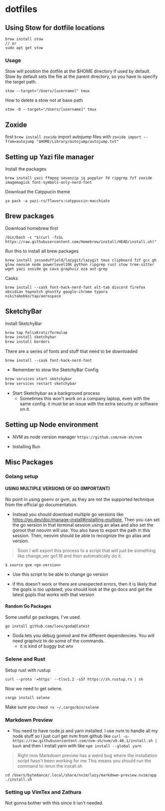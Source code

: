 # dotfiles

## Using Stow for dotfile locations

```Installation
brew install stow
// or
sudo apt get stow
```

### Usage
Stow will position the dotfile at the $HOME directory if used by default. Stow
by default sets the file at the parent directory, so you have to specify the
target path.
```Adding a Stow
stow --target="/Users/[username]" tmux
```

How to delete a stow not at base path
```
stow -D --target="/Users/[username]" tmux
```

## Zoxide

first `brew install zoxide`
import autojump files with `zoxide import --from=autojump "$HOME/Library/autojump/autojump.txt"`


## Setting up Yazi file manager

Install the packages
```Install packages
brew install yazi ffmpeg sevenzip jq poppler fd ripgrep fzf zoxide imagemagick font-symbols-only-nerd-font
```
Download the Catppucin theme
```
ya pack -a yazi-rs/flavors:catppuccin-macchiato
```


## Brew packages
Download homebrew first
```
/bin/bash -c "$(curl -fsSL https://raw.githubusercontent.com/Homebrew/install/HEAD/install.sh)"
```

Run this to install all brew packages
```
brew install jesseduffield/lazygit/lazygit tmux clipboard fzf gcc gh glow neovim node powerlevel10k python ripgrep rust stow tree-sitter wget yazi zoxide go cava graphviz eza ast-grep
```
Casks
```
brew install --cask font-hack-nerd-font alt-tab discord firefox obsidian topnotch ghostty google-chrome typora nikitabobko/tap/aerospace
```

## SketchyBar

Install SketchyBar
```bash
brew tap FelixKratz/formulae
brew install sketchybar
brew install borders
```
There are a series of fonts and stuff that need to be downloaded
```
brew install --cask font-hack-nerd-font
```

- Remember to stow the SketchyBar Config
```bash
brew services start sketchybar
brew services restart sketchybar
```
- Start Sketchybar as a background process
    - Sometimes this won't work on a company laptop, even with the same config.
      it must be an issue with the extra security or software on it.

## Setting up Node environment
- NVM as node version manager
`https://github.com/nvm-sh/nvm`

- Installing Bun

## Misc Packages

### Golang setup

#### USING MULTIPLE VERSIONS OF GO (IMPORTANT)

No point in using goenv or gvm, as they are not the supported technique from the
official go documentation. 
- Instead you should download multiple go versions like https://go.dev/doc/manage-install#installing-multiple,
Then you can set the go version in that terminal session using an alias and also
set the goroot that neovim will use. You also have to export the path in this
session. Then, neovim should be able to recognize the go alias and version. 
> Soon I will export this process to a script that will just be something like
> change_ver go1.18 and then automatically do it.

`$ source gvm <go-version>`
- Use this script to be able to change go version

- if this doesn't work or there are unexpected errors, then it is likely that
the gopls is too updated, you should look at the go docs and get the latest
gopls that works with that version

#### Random Go Packages

Some useful go packages, I've used. 
```
go install github.com/loov/goda@latest
```
- Goda lets you debug gomod and the different dependencies. You will need
graphviz to do some of the commands. 
    - it is kind of buggy but wtv

### Selene and Rust

Setup rust with rustup
```
curl --proto '=https' --tlsv1.2 -sSf https://sh.rustup.rs | sh 
```
Now we need to get selene. 
```
cargo install selene
```
Make sure you `chmod +x ~/.cargo/bin/selene`

### Markdown Preview
- You need to have node.js and yarn installed.
I use nvm to handle all my node stuff so I just curl get nvm from github like
`curl -o- https://raw.githubusercontent.com/nvm-sh/nvm/v0.40.1/install.sh | bash`
and then I install yarn with like `npm install --global yarn`

> Right now Markdown preview has a weird bug where the installation script
> hasn't been working for me
This means you should run the command to rerun the install.sh
```
cd /Users/bytedance/.local/share/nvim/lazy/markdown-preview.nvim/app
./install.sh
```

### Setting up VimTex and Zathura
Not gonna bother with this since it isn't needed.

